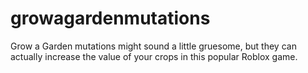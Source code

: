 # growagardenmutations
Grow a Garden mutations might sound a little gruesome, but they can actually increase the value of your crops in this popular Roblox game.
